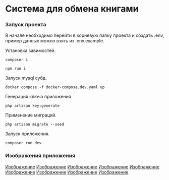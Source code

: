 # Система для обмена книгами

### Запуск проекта

В начале необходимо перейти в корневую папку проекта и создать .env, пример данных можно взять из .env.example.

Установка завимостей.

```
composer i

npm run i
```

Запуск mysql субд.

```
docker compose -f docker-compose.dev.yaml up
```

Генерация ключа приложения

```
php artisan key:generate
```

Применение миграций.

```
php artisan migrate --seed
```

Запуск приложения.

```
composer run dev
```

### Изображения приложения

[Изображение](https://raw.githubusercontent.com/Xiroke/BukvoezkaLaravelReact/refs/heads/master/docs/img/1.png)
[Изображение](https://raw.githubusercontent.com/Xiroke/BukvoezkaLaravelReact/refs/heads/master/docs/img/2.png)
[Изображение](https://raw.githubusercontent.com/Xiroke/BukvoezkaLaravelReact/refs/heads/master/docs/img/3.png)
[Изображение](https://raw.githubusercontent.com/Xiroke/BukvoezkaLaravelReact/refs/heads/master/docs/img/4.png)
[Изображение](https://raw.githubusercontent.com/Xiroke/BukvoezkaLaravelReact/refs/heads/master/docs/img/5.png)
[Изображение](https://raw.githubusercontent.com/Xiroke/BukvoezkaLaravelReact/refs/heads/master/docs/img/6.png)
[Изображение](https://raw.githubusercontent.com/Xiroke/BukvoezkaLaravelReact/refs/heads/master/docs/img/7.png)
[Изображение](https://raw.githubusercontent.com/Xiroke/BukvoezkaLaravelReact/refs/heads/master/docs/img/8.png)
[Изображение](https://raw.githubusercontent.com/Xiroke/BukvoezkaLaravelReact/refs/heads/master/docs/img/9.png)


